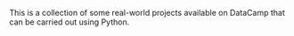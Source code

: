 This is a collection of some real-world projects available on DataCamp that can be carried out using Python.

